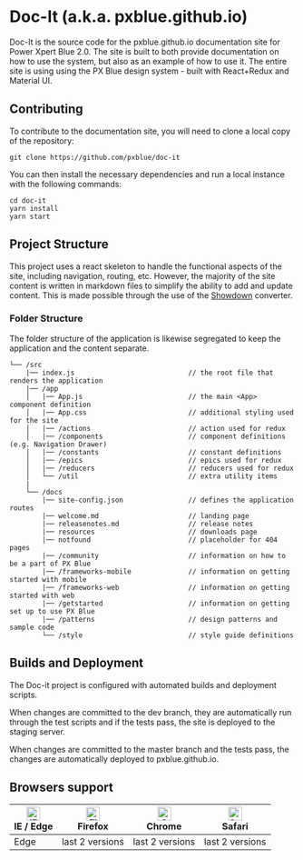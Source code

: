 # Doc-It (a.k.a. pxblue.github.io)

Doc-It is the source code for the pxblue.github.io documentation site for Power Xpert Blue 2.0. The site is built to both provide documentation on how to use the system, but also as an example of how to use it. The entire site is using using the PX Blue design system - built with React+Redux and Material UI.

## Contributing
To contribute to the documentation site, you will need to clone a local copy of the repository:

```
git clone https://github.com/pxblue/doc-it
```

You can then install the necessary dependencies and run a local instance with the following commands:

```
cd doc-it
yarn install
yarn start
```

## Project Structure
This project uses a react skeleton to handle the functional aspects of the site, including navigation, routing, etc. However, the majority of the site content is written in markdown files to simplify the ability to add and update content. This is made possible through the use of the [Showdown](https://github.com/showdownjs/showdown) converter.

### Folder Structure
The folder structure of the application is likewise segregated to keep the application and the content separate.

```
└── /src                                             
    |── index.js                            // the root file that renders the application
    |── /app
    │   |── App.js                          // the main <App> component definition
    │   |── App.css                         // additional styling used for the site
    │   |── /actions                        // action used for redux
    │   |── /components                     // component definitions (e.g. Navigation Drawer)
    │   |── /constants                      // constant definitions
    │   |── /epics                          // epics used for redux
    │   |── /reducers                       // reducers used for redux
    │   └── /util                           // extra utility items
    |
    └── /docs
        |── site-config.json                // defines the application routes
        |── welcome.md                      // landing page
        |── releasenotes.md                 // release notes
        |── resources                       // downloads page
        |── notfound                        // placeholder for 404 pages
        |── /community                      // information on how to be a part of PX Blue
        |── /frameworks-mobile              // information on getting started with mobile
        |── /frameworks-web                 // information on getting started with web
        |── /getstarted                     // information on getting set up to use PX Blue
        |── /patterns                       // design patterns and sample code
        └── /style                          // style guide definitions
```

## Builds and Deployment
The Doc-it project is configured with automated builds and deployment scripts. 

When changes are committed to the dev branch, they are automatically run through the test scripts and if the tests pass, the site is deployed to the staging server.

When changes are committed to the master branch and the tests pass, the changes are automatically deployed to pxblue.github.io.

## Browsers support

| [<img src="https://raw.githubusercontent.com/alrra/browser-logos/master/src/edge/edge_48x48.png" alt="IE / Edge" width="24px" height="24px" />](http://godban.github.io/browsers-support-badges/)</br>IE / Edge | [<img src="https://raw.githubusercontent.com/alrra/browser-logos/master/src/firefox/firefox_48x48.png" alt="Firefox" width="24px" height="24px" />](http://godban.github.io/browsers-support-badges/)</br>Firefox | [<img src="https://raw.githubusercontent.com/alrra/browser-logos/master/src/chrome/chrome_48x48.png" alt="Chrome" width="24px" height="24px" />](http://godban.github.io/browsers-support-badges/)</br>Chrome | [<img src="https://raw.githubusercontent.com/alrra/browser-logos/master/src/safari/safari_48x48.png" alt="Safari" width="24px" height="24px" />](http://godban.github.io/browsers-support-badges/)</br>Safari | 
| --------- | --------- | --------- | --------- | 
| Edge| last 2 versions| last 2 versions| last 2 versions| 
